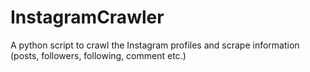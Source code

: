 # InstagramCrawler
A python script to crawl the Instagram profiles and scrape information (posts, followers, following, comment etc.)
